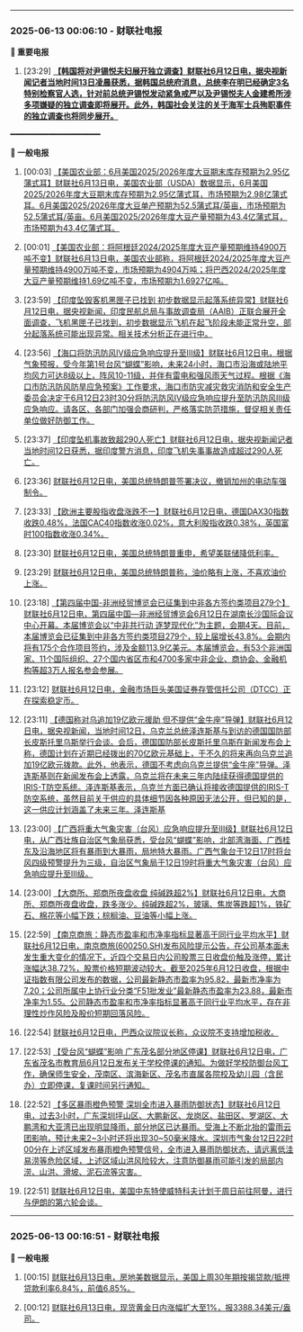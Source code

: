

---

### 2025-06-13 00:06:10 - 财联社电报

**🔴 重要电报**

  1. [23:29] **[【韩国将对尹锡悦夫妇展开独立调查】财联社6月12日电，据央视新闻记者当地时间13日凌晨获悉，据韩国总统府消息，总统李在明已经确定3名特别检察官人选，针对前总统尹锡悦发动紧急戒严以及尹锡悦夫人金建希所涉多项嫌疑的独立调查即将展开。此外，韩国社会关注的关于海军士兵殉职事件的独立调查也将同步展开。](https://www.cls.cn/detail/2056087)**

━━━━━━━━━━━━━━━━━━━

**📰 一般电报**

  1. [00:03] [【美国农业部：6月美国2025/2026年度大豆期末库存预期为2.95亿蒲式耳】财联社6月13日电，美国农业部（USDA）数据显示，6月美国2025/2026年度大豆期末库存预期为2.95亿蒲式耳，市场预期为2.98亿蒲式耳。6月美国2025/2026年度大豆单产预期为52.5蒲式耳/英亩，市场预期为52.5蒲式耳/英亩。6月美国2025/2026年度大豆产量预期为43.4亿蒲式耳，市场预期为43.4亿蒲式耳。](https://www.cls.cn/detail/2056119)

  2. [00:01] [【美国农业部：将阿根廷2024/2025年度大豆产量预期维持4900万吨不变】财联社6月13日电，美国农业部称，将阿根廷2024/2025年度大豆产量预期维持4900万吨不变，市场预期为4904万吨；将巴西2024/2025年度大豆产量预期维持1.69亿吨不变，市场预期为1.6927亿吨。](https://www.cls.cn/detail/2056118)

  3. [23:59] [【印度坠毁客机黑匣子已找到 初步数据显示起落系统异常】财联社6月12日电，据央视新闻，印度民航总局与事故调查局（AAIB）正联合展开全面调查，飞机黑匣子已找到，初步数据显示飞机在起飞阶段未能正常升空，部分起落系统可能出现异常。相关技术分析正在进行中。](https://www.cls.cn/detail/2056117)

  4. [23:56] [【海口将防汛防风Ⅳ级应急响应提升至Ⅲ级】财联社6月12日电，根据气象预报，受今年第1号台风“蝴蝶”影响，未来24小时，海口市沿海或陆地平均风力可达8级以上，阵风10-11级，并伴有雷电和强风雨天气过程。根据《海口市防汛防风防旱应急预案》工作要求，海口市防灾减灾救灾消防和安全生产委员会决定于6月12日23时30分将防汛防风Ⅳ级应急响应提升至防汛防风Ⅲ级应急响应。请各区、各部门加强会商研判，严格落实防范措施，督促相关责任单位做好防御工作。](https://www.cls.cn/detail/2056116)

  5. [23:37] [【印度坠机事故致超290人死亡】财联社6月12日电，据央视新闻记者当地时间12日获悉，据印度警方消息，印度飞机失事事故造成超过290人死亡。](https://www.cls.cn/detail/2056112)

  6. [23:36] [财联社6月12日电，美国总统特朗普签署决议，撤销加州的电动车强制令。](https://www.cls.cn/detail/2056110)

  7. [23:33] [【欧洲主要股指收盘涨跌不一】财联社6月12日电，德国DAX30指数收跌0.48%，法国CAC40指数收涨0.02%，意大利股指收跌0.38%，英国富时100指数收涨0.34%。](https://www.cls.cn/detail/2056098)

  8. [23:30] [财联社6月12日电，美国总统特朗普重申，希望美联储降低利率。](https://www.cls.cn/detail/2056089)

  9. [23:29] [财联社6月12日电，美国总统特朗普称，油价略有上涨，不喜欢油价上涨。](https://www.cls.cn/detail/2056088)

  10. [23:18] [【第四届中国-非洲经贸博览会已征集到中非各方签约类项目279个】财联社6月12日电，第四届中国—非洲经贸博览会6月12日在湖南长沙国际会议中心开幕。本届博览会以“中非共行动 逐梦现代化”为主题，会期4天。目前，本届博览会已征集到中非各方签约类项目279个，较上届增长43.8%。会期内将有175个合作项目签约，涉及金额113.9亿美元。本届博览会，有53个非洲国家、11个国际组织、27个国内省区市和4700多家中非企业、商协会、金融机构等超3万人报名参会参展。](https://www.cls.cn/detail/2056084)

  11. [23:12] [财联社6月12日电，金融市场巨头美国证券存管信托公司（DTCC）正在探索稳定币。](https://www.cls.cn/detail/2056078)

  12. [23:11] [【德国称对乌追加19亿欧元援助 但不提供“金牛座”导弹】财联社6月12日电，据央视新闻，当地时间12日，乌克兰总统泽连斯基与到访的德国国防部长皮斯托里乌斯举行会谈。会后，德国国防部长皮斯托里乌斯在新闻发布会上称，德国计划在近期已经拨出的70亿欧元基础上，于不久的将来再向乌克兰追加19亿欧元拨款。此外，他表示，德国不考虑向乌克兰提供“金牛座”导弹。泽连斯基则在新闻发布会上透露，乌克兰将在未来三年内陆续获得德国提供的IRIS-T防空系统。泽连斯基表示，乌克兰方面已确认将接收德国提供的IRIS-T防空系统，虽然目前关于供应的具体细节因各种原因无法公开，但已知的是，这一供应计划涵盖了未来三年。泽连斯基](https://www.cls.cn/detail/2056077)

  13. [23:00] [【广西将重大气象灾害（台风）应急响应提升至Ⅲ级】财联社6月12日电，从广西壮族自治区气象局获悉，受台风“蝴蝶”影响，北部湾海面、广西桂东及沿海地区将有暴雨到大暴雨，局地特大暴雨。广西气象台于12日17时将台风四级预警提升为三级，自治区气象局于12日19时将重大气象灾害（台风）应急响应提升至Ⅲ级。](https://www.cls.cn/detail/2056074)

  14. [23:00] [【大商所、郑商所夜盘收盘 纯碱跌超2%】财联社6月12日电，大商所、郑商所夜盘收盘，跌多涨少。纯碱跌超2%，玻璃、焦炭等跌超1%，铁矿石、棉花等小幅下跌；棕榈油、豆油等小幅上涨。](https://www.cls.cn/detail/2056073)

  15. [22:59] [【南京商旅：静态市盈率和市净率指标显著高于同行业平均水平】财联社6月12日电，南京商旅(600250.SH)发布风险提示公告，在公司基本面未发生重大变化的情况下，近四个交易日内公司股票三日收盘价触及涨停，累计涨幅达38.72%，股票价格短期波动较大。截至2025年6月12日收盘，根据中证指数有限公司发布的数据，公司最新静态市盈率为95.82，最新市净率为7.20；公司所属中上协行业分类“F51批发业”最新静态市盈率为23.88，最新市净率为1.55。公司静态市盈率和市净率指标显著高于同行业平均水平，存在非理性炒作风险及股价短期回落风险。](https://www.cls.cn/detail/2056072)

  16. [22:54] [财联社6月12日电，巴西众议院议长称，众议院不支持增加税收。](https://www.cls.cn/detail/2056071)

  17. [22:53] [【受台风“蝴蝶”影响 广东茂名部分地区停课】财联社6月12日电，广东省茂名市教育局6月12日发布关于学校停课的通知。为做好学校防御台风工作，确保师生安全，茂南区、滨海新区、茂名市直属各院校及幼儿园（含民办）立即停课，复课时间另行通知。](https://www.cls.cn/detail/2056070)

  18. [22:52] [【多区暴雨橙色预警 深圳全市进入暴雨防御状态】财联社6月12日电，过去3小时，广东深圳坪山区、大鹏新区、龙岗区、盐田区、罗湖区、大鹏湾和大亚湾已出现明显降雨，部分地区已达暴雨。受海上不断北抬的雷雨云团影响，预计未来2~3小时还将出现30~50毫米降水。深圳市气象台12日22时00分在上述区域发布暴雨橙色预警信号，全市进入暴雨防御状态，请远离低洼易涝等危险区域，上述区域山洪风险较大，注意防御暴雨可能引发的局部内涝、山洪、滑坡、泥石流等灾害。](https://www.cls.cn/detail/2056069)

  19. [22:51] [财联社6月12日电，美国中东特使威特科夫计划于周日前往阿曼，进行与伊朗的第六轮会谈。](https://www.cls.cn/detail/2056068)



---

### 2025-06-13 00:16:51 - 财联社电报

**📰 一般电报**

  1. [00:15] [财联社6月13日电，房地美数据显示，美国上周30年期按揭贷款/抵押贷款利率6.84%，前值6.85%。](https://www.cls.cn/detail/2056122)

  2. [00:12] [财联社6月13日电，现货黄金日内涨幅扩大至1%，报3388.34美元/盎司。](https://www.cls.cn/detail/2056120)

